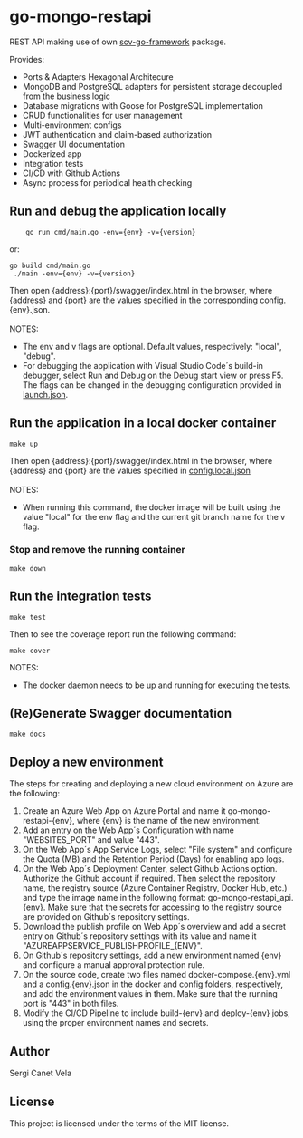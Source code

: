 # go-mongo-restapi
REST API making use of own [scv-go-framework](https://github.com/sergicanet9/scv-go-framework) package.

Provides:
- Ports & Adapters Hexagonal Architecure
- MongoDB and PostgreSQL adapters for persistent storage decoupled from the business logic
- Database migrations with Goose for PostgreSQL implementation
- CRUD functionalities for user management
- Multi-environment configs
- JWT authentication and claim-based authorization
- Swagger UI documentation
- Dockerized app
- Integration tests
- CI/CD with Github Actions
- Async process for periodical health checking

## Run and debug the application locally
```
    go run cmd/main.go -env={env} -v={version}
```
or:
```
go build cmd/main.go
 ./main -env={env} -v={version}
```
Then open {address}:{port}/swagger/index.html in the browser, where {address} and {port} are the values specified in the corresponding config.{env}.json.
<br />
<br />
 NOTES:
- The env and v flags are optional. Default values, respectively: "local", "debug".
- For debugging the application with Visual Studio Code´s build-in debugger, select Run and Debug on the Debug start view or press F5. The flags can be changed in the debugging configuration provided in [launch.json](https://github.com/sergicanet9/go-mongo-restapi/blob/main/.vscode/launch.json).

## Run the application in a local docker container
```
make up
```
Then open {address}:{port}/swagger/index.html in the browser, where {address} and {port} are the values specified in [config.local.json](https://github.com/sergicanet9/go-mongo-restapi/blob/main/config/config.local.json)
<br />
<br />
NOTES:
- When running this command, the docker image will be built using the value "local" for the env flag and the current git branch name for the v flag.

### Stop and remove the running container
```
make down
```

## Run the integration tests
```
make test
```
Then to see the coverage report run the following command:
```
make cover
```
 NOTES:
- The docker daemon needs to be up and running for executing the tests.

## (Re)Generate Swagger documentation
```
make docs
```

## Deploy a new environment
The steps for creating and deploying a new cloud environment on Azure are the following:
1. Create an Azure Web App on Azure Portal and name it go-mongo-restapi-{env}, where {env} is the name of the new environment.
2. Add an entry on the Web App´s Configuration with name "WEBSITES_PORT" and value "443".
3. On the Web App´s App Service Logs, select "File system" and configure the Quota (MB) and the Retention Period (Days) for enabling app logs.
4. On the Web App´s Deployment Center, select Github Actions option. Authorize the Github account if required. Then select the repository name, the registry source (Azure Container Registry, Docker Hub, etc.) and type the image name in the following format: go-mongo-restapi_api.{env}. Make sure that the secrets for accessing to the registry source are provided on Github´s repository settings.
5. Download the publish profile on Web App´s overview and add a secret entry on Github´s repository settings with its value and name it "AZUREAPPSERVICE_PUBLISHPROFILE_{ENV}".
6. On Github´s repository settings, add a new environment named {env} and configure a manual approval protection rule.
7. On the source code, create two files named docker-compose.{env}.yml and a config.{env}.json in the docker and config folders, respectively, and add the environment values in them. Make sure that the running port is "443" in both files.
8. Modify the CI/CD Pipeline to include build-{env} and deploy-{env} jobs, using the proper environment names and secrets.

## Author
Sergi Canet Vela

## License
This project is licensed under the terms of the MIT license.